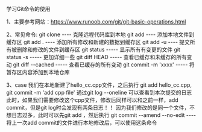 学习Git命令的使用

1、主要参考网站：https://www.runoob.com/git/git-basic-operations.html

2、常见命令:
    git clone   ---- 克隆远程代码库到本地
    git add  ----  添加本地文件到缓存区
        git add .  ---- 添加所有修改和新建的数据到缓存区
        git add -u ---- 提交所有被删除和修改的文件到缓存区
    git status  ----- 显示所有有变更的文件
        git status -s   -----  更加详细一些
    git diff HEAD  ----- 查看已缓存和未缓存的所有变动
    git diff --cached  -----  查看已缓存的所有变动
    git commit -m 'xxxx'   -----  将暂存区内容添加到本地仓库

3、case
    我们在本地新建了hello_cc.cpp文件，之后执行 git add hello_cc.cpp, git commit -m 'add cpp file'
    通过git log --oneline 可以查看到本次提交的日志
    此时，如果我们需要修改这个cpp文件，修改后同样可以和之前一样，add  commit，但是git log时会发现有两条日志！！
    因为我们修改的是同一个文件，不想日志过多，此时可以先git add ，然后执行
    git commit --amend --no-edit   ---- 将上一次add commit的文件进行本地修改后，可以使用这条命令
    